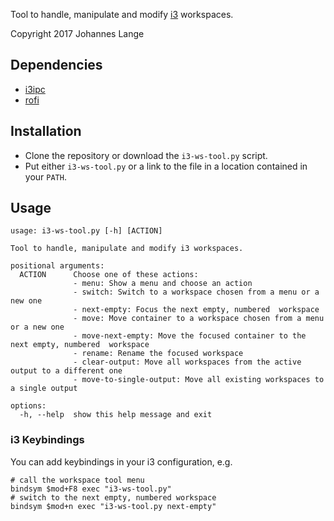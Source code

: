 Tool to handle, manipulate and modify [i3](http://i3wm.org/) workspaces.

Copyright 2017 Johannes Lange


## Dependencies
- [i3ipc](http://i3ipc-python.readthedocs.io/)
- [rofi](https://davedavenport.github.io/rofi/)


## Installation
- Clone the repository or download the `i3-ws-tool.py` script.
- Put either `i3-ws-tool.py` or a link to the file in a location contained in your `PATH`.

## Usage
```
usage: i3-ws-tool.py [-h] [ACTION]

Tool to handle, manipulate and modify i3 workspaces.

positional arguments:
  ACTION      Choose one of these actions:
              - menu: Show a menu and choose an action
              - switch: Switch to a workspace chosen from a menu or a new one
              - next-empty: Focus the next empty, numbered  workspace
              - move: Move container to a workspace chosen from a menu or a new one
              - move-next-empty: Move the focused container to the next empty, numbered  workspace
              - rename: Rename the focused workspace
              - clear-output: Move all workspaces from the active output to a different one
              - move-to-single-output: Move all existing workspaces to a single output

options:
  -h, --help  show this help message and exit
```

### i3 Keybindings
You can add keybindings in your i3 configuration, e.g.
```
# call the workspace tool menu
bindsym $mod+F8 exec "i3-ws-tool.py"
# switch to the next empty, numbered workspace
bindsym $mod+n exec "i3-ws-tool.py next-empty"
```
